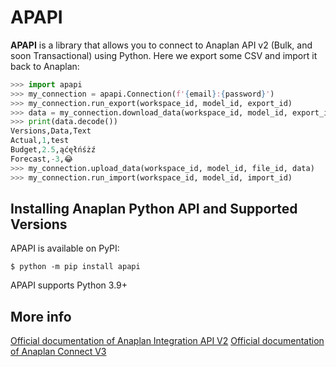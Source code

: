 # APAPI

**APAPI** is a library that allows you to connect to Anaplan API v2 (Bulk, and soon Transactional) using Python. 
Here we export some CSV and import it back to Anaplan:
```python
>>> import apapi
>>> my_connection = apapi.Connection(f'{email}:{password}')
>>> my_connection.run_export(workspace_id, model_id, export_id)
>>> data = my_connection.download_data(workspace_id, model_id, export_id)
>>> print(data.decode())
Versions,Data,Text
Actual,1,test
Budget,2.5,ąćęłńśżź
Forecast,-3,😂
>>> my_connection.upload_data(workspace_id, model_id, file_id, data)
>>> my_connection.run_import(workspace_id, model_id, import_id)
```

## Installing Anaplan Python API and Supported Versions

APAPI is available on PyPI:
```console
$ python -m pip install apapi
```
APAPI supports Python 3.9+

## More info
[Official documentation of Anaplan Integration API V2](https://anaplanbulkapi20.docs.apiary.io)
[Official documentation of Anaplan Connect V3](https://anaplanenablement.s3.amazonaws.com/Community/Anapedia/Anaplan_Connect_User_Guide_v3.0.0.pdf)